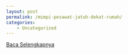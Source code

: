 ```yaml
---
layout: post
permalink: /mimpi-pesawat-jatuh-dekat-rumah/
categories:
    - Uncategorized
---
```


[Baca Selengkapnya](/06)
